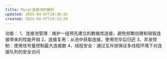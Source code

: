 ```yaml
---
title: Mysql连接池的解析
updated: 2025-04-07T10:36:42
created: 2025-04-07T10:33:29
---
```


功能：
1、连接池管理：维护一组预先建立的数据库连接，避免频繁创建和销毁连接带来的性能开销
2、连接复用：从池中获取连接，使用完毕后归还
3、并发控制：使用信号量控制最大连接数
4、线程安全：通过互斥锁保证多线程环境下对连接队列的安全访问

